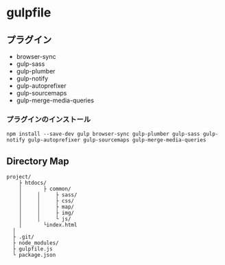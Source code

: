 # gulpfile

## プラグイン

+ browser-sync
+ gulp-sass
+ gulp-plumber
+ gulp-notify
+ gulp-autoprefixer
+ gulp-sourcemaps
+ gulp-merge-media-queries

### プラグインのインストール

```
npm install --save-dev gulp browser-sync gulp-plumber gulp-sass gulp-notify gulp-autoprefixer gulp-sourcemaps gulp-merge-media-queries
```


## Directory Map

```
project/
	├ htdocs/
	│		├ common/
	│	  │ 	├ sass/
	│	  │ 	├ css/
	│	  │ 	├ map/
	│	  │ 	├ img/
	│	  │ 	└ js/	
	│		└index.html
  │
  ├ .git/
  ├ node_modules/
  ├ gulpfile.js
  └ package.json
  
```

